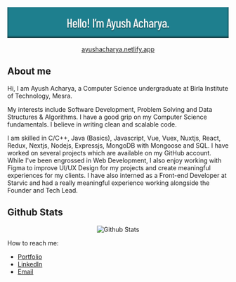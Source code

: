 <div align="center">
    <img src="https://github.com/jash139/jash139/blob/main/images/github-banner.png" alt="Hello! I'm Ayush Acharya." />
</div>

<p align="center">
    <a href="https://ayushacharya.netlify.app" target="_blank">
        ayushacharya.netlify.app
    </a>
</p>

<h2>About me</h2>

<p>Hi, I am Ayush Acharya, a Computer Science undergraduate at Birla Institute of Technology, Mesra.</p>

<p>My interests include Software Development, Problem Solving and Data Structures & Algorithms. I have a good grip on my Computer Science fundamentals. I believe in writing clean and scalable code.</p>

<p>I am skilled in C/C++, Java (Basics), Javascript, Vue, Vuex, Nuxtjs, React, Redux, Nextjs, Nodejs, Expressjs, MongoDB with Mongoose and SQL. I have worked on several projects which are available on my GitHub account. While I've been engrossed in Web Development, I also enjoy working with Figma to improve UI/UX Design for my projects and create meaningful experiences for my clients. I have also interned as a Front-end Developer at Starvic and had a really meaningful experience working alongside the Founder and Tech Lead.</p>

<h2>Github Stats</h2>

<p align="center">
    <img src="https://github-readme-stats.vercel.app/api?username=jash139&count_private=true&show_icons=true&theme=react" alt="Github Stats" />
</p>

How to reach me:
* [Portfolio](https://ayushacharya.netlify.app)
* [LinkedIn](https://www.linkedin.com/in/ayush-acharya-5a2178203)
* [Email](mailto:ayushacharya1309@gmail.com)